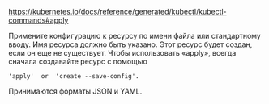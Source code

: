 
https://kubernetes.io/docs/reference/generated/kubectl/kubectl-commands#apply


Примените конфигурацию к ресурсу по имени файла или стандартному вводу. Имя ресурса должно быть указано. Этот ресурс будет создан, если он еще не существует. Чтобы использовать «apply», всегда сначала создавайте ресурс с помощью  
	
	'apply'  or  'create --save-config'.

Принимаются форматы JSON и YAML.

